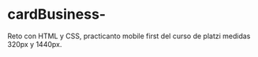 # cardBusiness-
Reto con HTML y CSS, practicanto mobile first del curso de platzi medidas 320px y 1440px.
